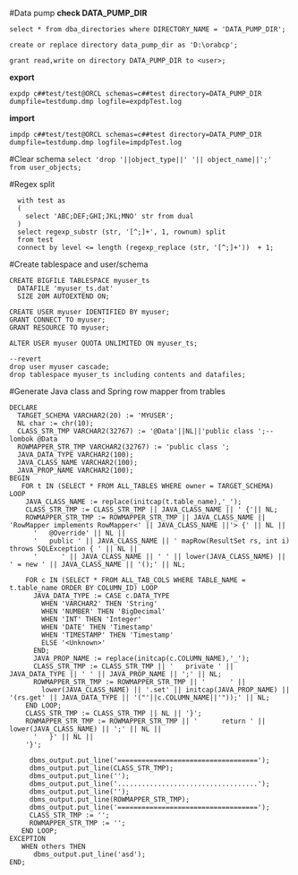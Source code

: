 #Data pump
**check DATA_PUMP_DIR**

```select * from dba_directories where DIRECTORY_NAME = 'DATA_PUMP_DIR';```

```create or replace directory data_pump_dir as 'D:\orabcp';```

```grant read,write on directory DATA_PUMP_DIR to <user>;```

**export**

```expdp c##test/test@ORCL schemas=c##test directory=DATA_PUMP_DIR dumpfile=testdump.dmp logfile=expdpTest.log```

**import**

```impdp c##test/test@ORCL schemas=c##test directory=DATA_PUMP_DIR dumpfile=testdump.dmp logfile=impdpTest.log```

#Clear schema
```select 'drop '||object_type||' '|| object_name||';' from user_objects;```

#Regex split
```
  with test as 
  (
    select 'ABC;DEF;GHI;JKL;MNO' str from dual  
  )  
  select regexp_substr (str, '[^;]+', 1, rownum) split  
  from test  
  connect by level <= length (regexp_replace (str, '[^;]+'))  + 1;
```
#Create tablespace and user/schema
```
CREATE BIGFILE TABLESPACE myuser_ts
  DATAFILE 'myuser_ts.dat'
  SIZE 20M AUTOEXTEND ON;

CREATE USER myuser IDENTIFIED BY myuser;
GRANT CONNECT TO myuser;
GRANT RESOURCE TO myuser;

ALTER USER myuser QUOTA UNLIMITED ON myuser_ts;

--revert
drop user myuser cascade;
drop tablespace myuser_ts including contents and datafiles;
```
#Generate Java class and Spring row mapper from trables

```
DECLARE
  TARGET_SCHEMA VARCHAR2(20) := 'MYUSER';
  NL char := chr(10);
  CLASS_STR_TMP VARCHAR2(32767) := '@Data'||NL||'public class ';-- lombok @Data
  ROWMAPPER_STR_TMP VARCHAR2(32767) := 'public class ';
  JAVA_DATA_TYPE VARCHAR2(100);
  JAVA_CLASS_NAME VARCHAR2(100);
  JAVA_PROP_NAME VARCHAR2(100);
BEGIN
   FOR t IN (SELECT * FROM ALL_TABLES WHERE owner = TARGET_SCHEMA) LOOP
    JAVA_CLASS_NAME := replace(initcap(t.table_name),'_');
    CLASS_STR_TMP := CLASS_STR_TMP || JAVA_CLASS_NAME || ' {'|| NL;
    ROWMAPPER_STR_TMP := ROWMAPPER_STR_TMP || JAVA_CLASS_NAME || 'RowMapper implements RowMapper<' || JAVA_CLASS_NAME ||'> {' || NL ||
      '   @Override' || NL ||
      '   public ' || JAVA_CLASS_NAME || ' mapRow(ResultSet rs, int i) throws SQLException { ' || NL ||
      '      ' || JAVA_CLASS_NAME || ' ' || lower(JAVA_CLASS_NAME) || ' = new ' || JAVA_CLASS_NAME || '();' || NL;
    
    FOR c IN (SELECT * FROM ALL_TAB_COLS WHERE TABLE_NAME = t.table_name ORDER BY COLUMN_ID) LOOP
      JAVA_DATA_TYPE := CASE c.DATA_TYPE
        WHEN 'VARCHAR2' THEN 'String'
        WHEN 'NUMBER' THEN 'BigDecimal'
        WHEN 'INT' THEN 'Integer'
        WHEN 'DATE' THEN 'Timestamp'
        WHEN 'TIMESTAMP' THEN 'Timestamp'
        ELSE '<Unknown>'
      END;
      JAVA_PROP_NAME := replace(initcap(c.COLUMN_NAME),'_');
      CLASS_STR_TMP := CLASS_STR_TMP || '   private ' || JAVA_DATA_TYPE || ' ' || JAVA_PROP_NAME || ';' || NL;
      ROWMAPPER_STR_TMP := ROWMAPPER_STR_TMP || '      ' ||
        lower(JAVA_CLASS_NAME) || '.set' || initcap(JAVA_PROP_NAME) || '(rs.get' || JAVA_DATA_TYPE || '("'||c.COLUMN_NAME||'"));' || NL;
    END LOOP;
    CLASS_STR_TMP := CLASS_STR_TMP || NL || '}';
    ROWMAPPER_STR_TMP := ROWMAPPER_STR_TMP || '      return ' || lower(JAVA_CLASS_NAME) || ';' || NL ||
      '   }' || NL ||
    '}';
    
     dbms_output.put_line('===================================');
     dbms_output.put_line(CLASS_STR_TMP);
     dbms_output.put_line('');
     dbms_output.put_line('...................................');
     dbms_output.put_line('');
     dbms_output.put_line(ROWMAPPER_STR_TMP);
     dbms_output.put_line('===================================');
     CLASS_STR_TMP := '';
     ROWMAPPER_STR_TMP := '';
   END LOOP;  
EXCEPTION
   WHEN others THEN
      dbms_output.put_line('asd');
END;
```
